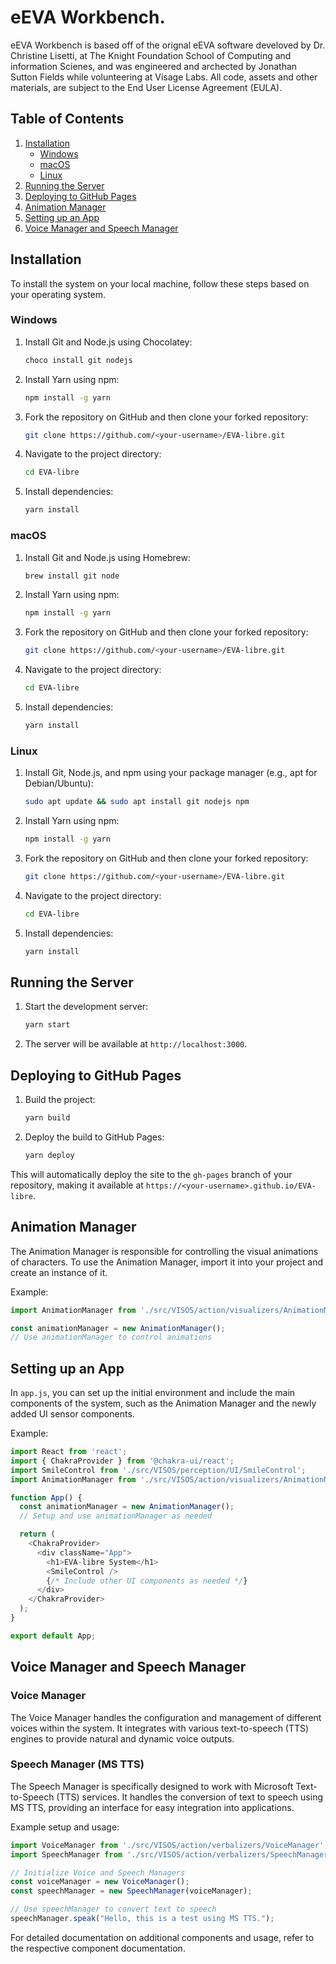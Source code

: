 
# eEVA Workbench.
eEVA Workbench is based off of the orignal eEVA software develoved by Dr. Christine Lisetti, at The Knight Foundation School of Computing and information Scienes, and was engineered and archected by Jonathan Sutton Fields while volunteering at Visage Labs. All code, assets and other materials, are subject to the End User License Agreement (EULA).

## Table of Contents
1. [Installation](#installation)
   - [Windows](#windows)
   - [macOS](#macos)
   - [Linux](#linux)
2. [Running the Server](#running-the-server)
3. [Deploying to GitHub Pages](#deploying-to-github-pages)
4. [Animation Manager](#animation-manager)
5. [Setting up an App](#setting-up-an-app)
6. [Voice Manager and Speech Manager](#voice-manager-and-speech-manager)

## Installation

To install the system on your local machine, follow these steps based on your operating system.

### Windows

1. Install Git and Node.js using Chocolatey:
   ```bash
   choco install git nodejs
   ```

2. Install Yarn using npm:
   ```bash
   npm install -g yarn
   ```

3. Fork the repository on GitHub and then clone your forked repository:
   ```bash
   git clone https://github.com/<your-username>/EVA-libre.git
   ```

4. Navigate to the project directory:
   ```bash
   cd EVA-libre
   ```

5. Install dependencies:
   ```bash
   yarn install
   ```

### macOS

1. Install Git and Node.js using Homebrew:
   ```bash
   brew install git node
   ```

2. Install Yarn using npm:
   ```bash
   npm install -g yarn
   ```

3. Fork the repository on GitHub and then clone your forked repository:
   ```bash
   git clone https://github.com/<your-username>/EVA-libre.git
   ```

4. Navigate to the project directory:
   ```bash
   cd EVA-libre
   ```

5. Install dependencies:
   ```bash
   yarn install
   ```

### Linux

1. Install Git, Node.js, and npm using your package manager (e.g., apt for Debian/Ubuntu):
   ```bash
   sudo apt update && sudo apt install git nodejs npm
   ```

2. Install Yarn using npm:
   ```bash
   npm install -g yarn
   ```

3. Fork the repository on GitHub and then clone your forked repository:
   ```bash
   git clone https://github.com/<your-username>/EVA-libre.git
   ```

4. Navigate to the project directory:
   ```bash
   cd EVA-libre
   ```

5. Install dependencies:
   ```bash
   yarn install
   ```

## Running the Server

1. Start the development server:
   ```bash
   yarn start
   ```

2. The server will be available at `http://localhost:3000`.

## Deploying to GitHub Pages

1. Build the project:
   ```bash
   yarn build
   ```

2. Deploy the build to GitHub Pages:
   ```bash
   yarn deploy
   ```

This will automatically deploy the site to the `gh-pages` branch of your repository, making it available at `https://<your-username>.github.io/EVA-libre`.

## Animation Manager

The Animation Manager is responsible for controlling the visual animations of characters. To use the Animation Manager, import it into your project and create an instance of it.

Example:
```javascript
import AnimationManager from './src/VISOS/action/visualizers/AnimationManager';

const animationManager = new AnimationManager();
// Use animationManager to control animations
```

## Setting up an App

In `app.js`, you can set up the initial environment and include the main components of the system, such as the Animation Manager and the newly added UI sensor components.

Example:
```javascript
import React from 'react';
import { ChakraProvider } from '@chakra-ui/react';
import SmileControl from './src/VISOS/perception/UI/SmileControl';
import AnimationManager from './src/VISOS/action/visualizers/AnimationManager';

function App() {
  const animationManager = new AnimationManager();
  // Setup and use animationManager as needed

  return (
    <ChakraProvider>
      <div className="App">
        <h1>EVA-libre System</h1>
        <SmileControl />
        {/* Include other UI components as needed */}
      </div>
    </ChakraProvider>
  );
}

export default App;
```

## Voice Manager and Speech Manager

### Voice Manager
The Voice Manager handles the configuration and management of different voices within the system. It integrates with various text-to-speech (TTS) engines to provide natural and dynamic voice outputs.

### Speech Manager (MS TTS)
The Speech Manager is specifically designed to work with Microsoft Text-to-Speech (TTS) services. It handles the conversion of text to speech using MS TTS, providing an interface for easy integration into applications.

Example setup and usage:
```javascript
import VoiceManager from './src/VISOS/action/verbalizers/VoiceManager';
import SpeechManager from './src/VISOS/action/verbalizers/SpeechManager';

// Initialize Voice and Speech Managers
const voiceManager = new VoiceManager();
const speechManager = new SpeechManager(voiceManager);

// Use speechManager to convert text to speech
speechManager.speak("Hello, this is a test using MS TTS.");
```

For detailed documentation on additional components and usage, refer to the respective component documentation.

